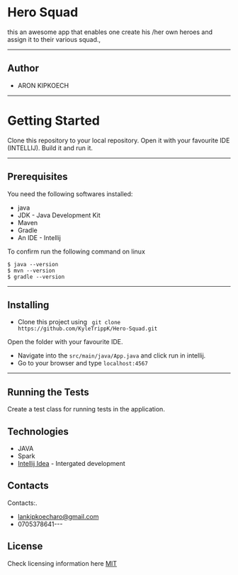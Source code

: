 
# Hero Squad

 this an awesome app that enables one create his /her own heroes and assign it to their various squad.,

----
## Author

* ARON KIPKOECH
----
# Getting Started

Clone this repository to your local repository.
 Open it with your favourite IDE (INTELLIJ).
 Build it and run it.

---
## **Prerequisites**

You need the following softwares installed:
- java
- JDK - Java Development Kit
- Maven
- Gradle
- An IDE - Intellij


To confirm run the following command on linux
```
$ java --version       
$ mvn --version        
$ gradle --version     
```
---
## Installing
* Clone this project using ``` git clone https://github.com/KyleTrippK/Hero-Squad.git``` 

Open the folder with your favourite IDE.
* Navigate into the ``` src/main/java/App.java ``` and click run in intellij.
* Go to your browser and type ``` localhost:4567 ```
---
## Running the Tests

Create a test class for running tests in the application.
## Technologies

* JAVA
* Spark
* [Intellij Idea](https://www.jetbrains.com/idea/) - Intergated development

## Contacts
Contacts:. 
* lankipkoecharo@gmail.com
* 0705378641---
## License
Check licensing information here [MIT](licence)